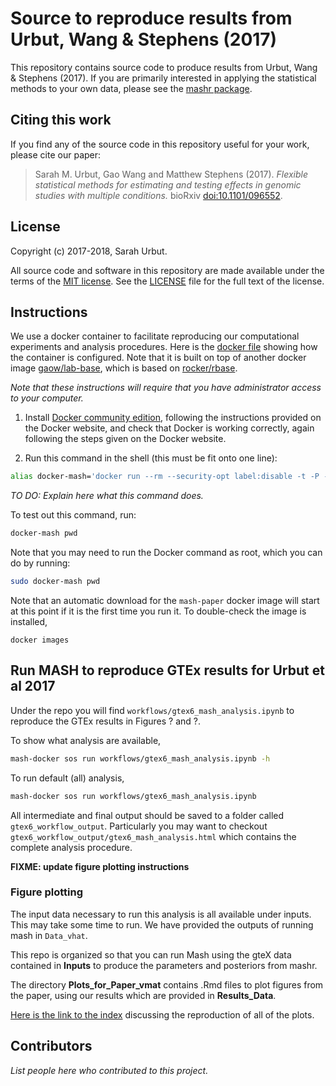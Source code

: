 # Source to reproduce results from Urbut, Wang & Stephens (2017)

This repository contains source code to produce results from Urbut,
Wang & Stephens (2017). If you are primarily interested in applying
the statistical methods to your own data, please see the
[mashr package](https://github.com/stephenslab/mashr).

## Citing this work

If you find any of the source code in this repository useful for your
work, please cite our paper:

> Sarah M. Urbut, Gao Wang and Matthew Stephens (2017). *Flexible
> statistical methods for estimating and testing effects in genomic
> studies with multiple conditions.* bioRxiv
> [doi:10.1101/096552](http://dx.doi.org/10.1101/096552).

## License

Copyright (c) 2017-2018, Sarah Urbut.

All source code and software in this repository are made available
under the terms of the
[MIT license](https://opensource.org/licenses/mit-license.html). See
the [LICENSE](LICENSE) file for the full text of the license.

## Instructions

We use a docker container to facilitate reproducing our computational
experiments and analysis procedures. Here is the
[docker file](workflows/Dockerfile) showing how the container is
configured. Note that it is built on top of another docker image
[gaow/lab-base](https://hub.docker.com/r/gaow/lab-base), which is
based on [rocker/rbase](https://hub.docker.com/r/rocker/r-base).

*Note that these instructions will require that you have administrator
access to your computer.*

1. Install
[Docker community edition](https://www.docker.com/community-edition),
following the instructions provided on the Docker website, and
check that Docker is working correctly, again following the steps
given on the Docker website.

2. Run this command in the shell (this must be fit onto one line):

```bash
alias docker-mash='docker run --rm --security-opt label:disable -t -P -w $PWD -u $UID:${GROUPS[0]} -v $USER:/home/docker -v /tmp:/tmp -v $PWD:$PWD gaow/mash-paper'
```

*TO DO: Explain here what this command does.*

To test out this command, run:

```bash
docker-mash pwd 
```

Note that you may need to run the Docker command as root, which you
can do by running:

```bash
sudo docker-mash pwd
```

Note that an automatic download for the `mash-paper` docker image will
start at this point if it is the first time you run it.
To double-check the image is installed,

```
docker images
```

## Run MASH to reproduce GTEx results for Urbut et al 2017

Under the repo you will find `workflows/gtex6_mash_analysis.ipynb` 
to reproduce the GTEx results in Figures ? and ?.

To show what analysis are available,

```bash
mash-docker sos run workflows/gtex6_mash_analysis.ipynb -h
```

To run default (all) analysis,

```bash
mash-docker sos run workflows/gtex6_mash_analysis.ipynb
```

All intermediate and final output should be saved to a folder called
`gtex6_workflow_output`. Particularly you may want to checkout
`gtex6_workflow_output/gtex6_mash_analysis.html` which contains the
complete analysis procedure.


**FIXME: update figure plotting instructions**

### Figure plotting

The input data necessary to run this analysis is
all available under inputs. This may take some time to run.
We have provided
the outputs of running mash in `Data_vhat`.

This repo is organized so that you can run Mash using the gteX data
contained in **Inputs** to produce the parameters and posteriors from
mashr.

The directory **Plots_for_Paper_vmat** contains .Rmd files to plot figures from the paper,
using our results which are provided in **Results_Data**. 

[Here is the link to the index](https://stephenslab.github.io/gtexresults_mash)
discussing the reproduction of all of the plots.

## Contributors

*List people here who contributed to this project.*
